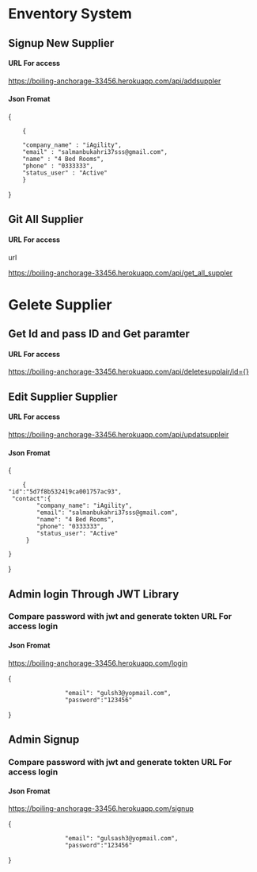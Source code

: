 
# Enventory System


 

## Signup New Supplier 
  

#### URL For access 


https://boiling-anchorage-33456.herokuapp.com/api/addsuppler
 


#### Json Fromat


{
	 
		{
 
		"company_name" : "iAgility",
		"email" : "salmanbukahri37sss@gmail.com",
		"name" : "4 Bed Rooms",
		"phone" : "0333333",
		"status_user" : "Active" 
		}
	 
}




## Git All Supplier 
  

#### URL For access 


 url 
 
 https://boiling-anchorage-33456.herokuapp.com/api/get_all_suppler


# Gelete Supplier 

##  Get Id  and pass ID and Get paramter

#### URL For access 




 https://boiling-anchorage-33456.herokuapp.com/api/deletesupplair/id={}
 
 
 
 
## Edit Supplier  Supplier 
  

#### URL For access 


https://boiling-anchorage-33456.herokuapp.com/api/updatsuppleir
 


#### Json Fromat


{
	 
		{
	"id":"5d7f8b532419ca001757ac93",
	 "contact":{
		 	"company_name": "iAgility",
        	"email": "salmanbukahri37sss@gmail.com",
        	"name": "4 Bed Rooms",
        	"phone": "0333333",
        	"status_user": "Active"
		 }
	 
	}
	 
}


## Admin  login Through JWT Library
### Compare password with jwt and generate tokten URL For access login

#### Json Fromat
https://boiling-anchorage-33456.herokuapp.com/login

 {

					"email": "gulsh3@yopmail.com",
					"password":"123456"

}



## Admin  Signup  
### Compare password with jwt and generate tokten URL For access login

#### Json Fromat
https://boiling-anchorage-33456.herokuapp.com/signup

 {

					"email": "gulsash3@yopmail.com",
					"password":"123456"

}











